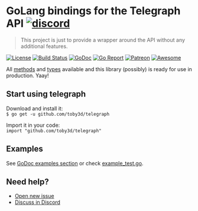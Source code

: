 # GoLang bindings for the Telegraph API [![discord](https://discordapp.com/api/guilds/208605007744860163/widget.png)](https://discord.gg/QJ8z5BN)
> This project is just to provide a wrapper around the API without any additional features.

[![License](https://img.shields.io/npm/l/express.svg?maxAge=2592000)](LICENSE.md)
[![Build Status](https://travis-ci.org/toby3d/telegraph.svg)](https://travis-ci.org/toby3d/telegraph)
[![GoDoc](https://godoc.org/github.com/toby3d/telegraph?status.svg)](https://godoc.org/github.com/toby3d/telegraph)
[![Go Report](https://goreportcard.com/badge/github.com/toby3d/telegraph)](https://goreportcard.com/report/github.com/toby3d/telegraph)
[![Patreon](https://img.shields.io/badge/support-patreon-E6461A.svg?maxAge=2592000)](https://www.patreon.com/toby3d)
[![Awesome](https://cdn.rawgit.com/sindresorhus/awesome/d7305f38d29fed78fa85652e3a63e154dd8e8829/media/badge.svg)](https://github.com/avelino/awesome-go)

All [methods](https://toby3d.github.io/telegraph/#available-methods) and [types](https://toby3d.github.io/telegraph/#available-types) available and this library (possibly) is ready for use in production. Yaay!

## Start using telegraph
Download and install it:  
`$ go get -u github.com/toby3d/telegraph`

Import it in your code:  
`import "github.com/toby3d/telegraph"`

## Examples
See [GoDoc examples section](https://godoc.org/github.com/toby3d/telegraph#pkg-examples) or check [example_test.go](/example_test.go).

## Need help?
- [Open new issue](https://github.com/toby3d/telegraph/issues/new)
- [Discuss in Discord](https://discord.gg/QJ8z5BN)
